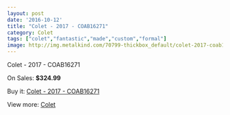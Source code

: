```yaml
---
layout: post
date: '2016-10-12'
title: "Colet - 2017 - COAB16271"
category: Colet
tags: ["colet","fantastic","made","custom","formal"]
image: http://img.metalkind.com/70799-thickbox_default/colet-2017-coab16271.jpg
---
```

Colet - 2017 - COAB16271

On Sales: **$324.99**
<a href="https://www.metalkind.com/en/colet/17668-colet-2017-coab16271.html"><amp-img layout="responsive" width="600" height="600" src="//img.metalkind.com/70799-thickbox_default/colet-2017-coab16271.jpg" alt="Colet - 2017 - COAB16271 0" /></a>
<a href="https://www.metalkind.com/en/colet/17668-colet-2017-coab16271.html"><amp-img layout="responsive" width="600" height="600" src="//img.metalkind.com/70801-thickbox_default/colet-2017-coab16271.jpg" alt="Colet - 2017 - COAB16271 1" /></a>
<a href="https://www.metalkind.com/en/colet/17668-colet-2017-coab16271.html"><amp-img layout="responsive" width="600" height="600" src="//img.metalkind.com/70803-thickbox_default/colet-2017-coab16271.jpg" alt="Colet - 2017 - COAB16271 2" /></a>

Buy it: [Colet - 2017 - COAB16271](https://www.metalkind.com/en/colet/17668-colet-2017-coab16271.html "Colet - 2017 - COAB16271")

View more: [Colet](https://www.metalkind.com/en/131-colet "Colet")